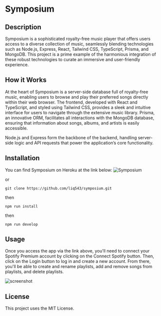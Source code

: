 # Symposium

## Description

Symposium is a sophisticated royalty-free music player that offers users access to a diverse collection of music, seamlessly blending technologies such as Node.js, Express, React, Tailwind CSS, TypeScript, Prisma, and MongoDB. This project is a prime example of the harmonious integration of these robust technologies to curate an immersive and user-friendly experience.

## How it Works

At the heart of Symposium is a server-side database full of royalty-free music, enabling users to browse and play their preferred songs directly within their web browser. The frontend, developed with React and TypeScript, and styled using Tailwind CSS, provides a sleek and intuitive interface for users to navigate through the extensive music library. Prisma, an innovative ORM, facilitates all interactions with the MongoDB database, ensuring that information about songs, albums, and artists is easily accessible.

Node.js and Express form the backbone of the backend, handling server-side logic and API requests that power the application’s core functionality.

## Installation

You can find Symposium on Heroku at the link below:
![Symposium](https://symposium-new-6f0bf4e41ecb.herokuapp.com/)

or

``git clone https://github.com/liq543/symposium.git``

then

``npm run install``

then

``npm run develop``

## Usage

Once you access the app via the link above, you'll need to connect your Spotify Premium account by clicking on the Connect Spotify button. Then, click on the Login button to log in and create a new account. From there, you'll be able to create and rename playlists, add and remove songs from playlists, and delete playlists.

![screenshot](https://i.imgur.com/O6shErB.png)

## License

This project uses the MIT License.
